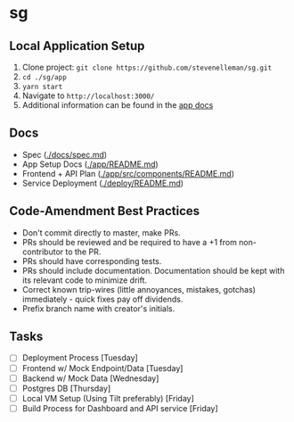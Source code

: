 # sg

## Local Application Setup 
1. Clone project: `git clone https://github.com/stevenelleman/sg.git`
2. `cd ./sg/app`
3. `yarn start`
4. Navigate to `http://localhost:3000/`
5. Additional information can be found in the [app docs](./app/README.md)

## Docs
- Spec ([./docs/spec.md](./docs/spec.md))
- App Setup Docs ([./app/README.md](./app/README.md))
- Frontend + API Plan ([./app/src/components/README.md](./app/src/components/README.md))
- Service Deployment ([./deploy/README.md](./deploy/README.md))

## Code-Amendment Best Practices 
- Don't commit directly to master, make PRs. 
- PRs should be reviewed and be required to have a +1 from non-contributor to the PR.
- PRs should have corresponding tests. 
- PRs should include documentation. Documentation should be kept with its relevant code to minimize drift.
- Correct known trip-wires (little annoyances, mistakes, gotchas) immediately - quick fixes pay off dividends.
- Prefix branch name with creator's initials.

## Tasks 
- [ ] Deployment Process [Tuesday]
- [ ] Frontend w/ Mock Endpoint/Data [Tuesday]
- [ ] Backend w/ Mock Data [Wednesday]
- [ ] Postgres DB [Thursday]
- [ ] Local VM Setup (Using Tilt preferably) [Friday]
- [ ] Build Process for Dashboard and API service [Friday]